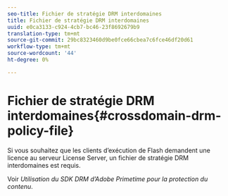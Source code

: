 ```yaml
---
seo-title: Fichier de stratégie DRM interdomaines
title: Fichier de stratégie DRM interdomaines
uuid: e0ca3133-c924-4cb7-bc46-23f8692679b9
translation-type: tm+mt
source-git-commit: 29bc8323460d9be0fce66cbea7c6fce46df20d61
workflow-type: tm+mt
source-wordcount: '44'
ht-degree: 0%

---
```



# Fichier de stratégie DRM interdomaines{#crossdomain-drm-policy-file}

Si vous souhaitez que les clients d’exécution de Flash demandent une licence au serveur License Server, un fichier de stratégie DRM interdomaines est requis.

Voir *Utilisation du SDK DRM d’Adobe Primetime pour la protection du contenu*.
